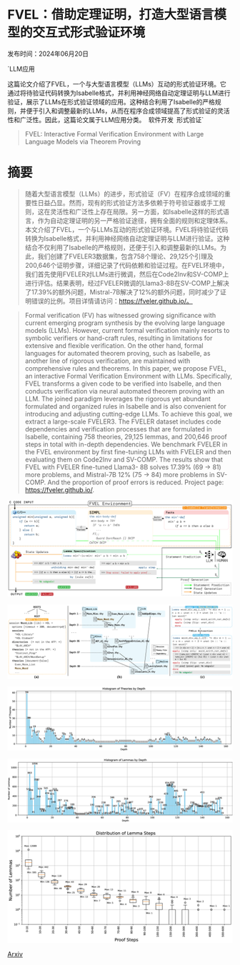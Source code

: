 # FVEL：借助定理证明，打造大型语言模型的交互式形式验证环境

发布时间：2024年06月20日

`LLM应用

这篇论文介绍了FVEL，一个与大型语言模型（LLMs）互动的形式验证环境。它通过将待验证代码转换为Isabelle格式，并利用神经网络自动定理证明与LLM进行验证，展示了LLMs在形式验证领域的应用。这种结合利用了Isabelle的严格规则，并便于引入和调整最新的LLMs，从而在程序合成领域提高了形式验证的灵活性和广泛性。因此，这篇论文属于LLM应用分类。` `软件开发` `形式验证`

> FVEL: Interactive Formal Verification Environment with Large Language Models via Theorem Proving

# 摘要

> 随着大型语言模型（LLMs）的进步，形式验证（FV）在程序合成领域的重要性日益凸显。然而，现有的形式验证方法多依赖于符号验证器或手工规则，这在灵活性和广泛性上存在局限。另一方面，如Isabelle这样的形式语言，作为自动定理证明的另一严格验证途径，拥有全面的规则和定理体系。本文介绍了FVEL，一个与LLMs互动的形式验证环境。FVEL将待验证代码转换为Isabelle格式，并利用神经网络自动定理证明与LLM进行验证。这种结合不仅利用了Isabelle的严格规则，还便于引入和调整最新的LLMs。为此，我们创建了FVELER3数据集，包含758个理论、29,125个引理及200,646个证明步骤，详细记录了代码依赖和验证过程。在FVEL环境中，我们首先使用FVELER对LLMs进行微调，然后在Code2Inv和SV-COMP上进行评估。结果表明，经过FVELER微调的Llama3-8B在SV-COMP上解决了17.39%的额外问题，Mistral-7B解决了12%的额外问题，同时减少了证明错误的比例。项目详情请访问：https://fveler.github.io/。

> Formal verification (FV) has witnessed growing significance with current emerging program synthesis by the evolving large language models (LLMs). However, current formal verification mainly resorts to symbolic verifiers or hand-craft rules, resulting in limitations for extensive and flexible verification. On the other hand, formal languages for automated theorem proving, such as Isabelle, as another line of rigorous verification, are maintained with comprehensive rules and theorems. In this paper, we propose FVEL, an interactive Formal Verification Environment with LLMs. Specifically, FVEL transforms a given code to be verified into Isabelle, and then conducts verification via neural automated theorem proving with an LLM. The joined paradigm leverages the rigorous yet abundant formulated and organized rules in Isabelle and is also convenient for introducing and adjusting cutting-edge LLMs. To achieve this goal, we extract a large-scale FVELER3. The FVELER dataset includes code dependencies and verification processes that are formulated in Isabelle, containing 758 theories, 29,125 lemmas, and 200,646 proof steps in total with in-depth dependencies. We benchmark FVELER in the FVEL environment by first fine-tuning LLMs with FVELER and then evaluating them on Code2Inv and SV-COMP. The results show that FVEL with FVELER fine-tuned Llama3- 8B solves 17.39% (69 -> 81) more problems, and Mistral-7B 12% (75 -> 84) more problems in SV-COMP. And the proportion of proof errors is reduced. Project page: https://fveler.github.io/.

![FVEL：借助定理证明，打造大型语言模型的交互式形式验证环境](../../../paper_images/2406.14408/x1.png)

![FVEL：借助定理证明，打造大型语言模型的交互式形式验证环境](../../../paper_images/2406.14408/x2.png)

![FVEL：借助定理证明，打造大型语言模型的交互式形式验证环境](../../../paper_images/2406.14408/x3.png)

![FVEL：借助定理证明，打造大型语言模型的交互式形式验证环境](../../../paper_images/2406.14408/x4.png)

![FVEL：借助定理证明，打造大型语言模型的交互式形式验证环境](../../../paper_images/2406.14408/x5.png)

[Arxiv](https://arxiv.org/abs/2406.14408)